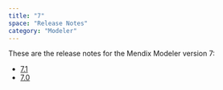 ```yaml
---
title: "7"
space: "Release Notes"
category: "Modeler"
---
```


These are the release notes for the Mendix Modeler version 7:

* [7.1](7.1)
* [7.0](7.0)
